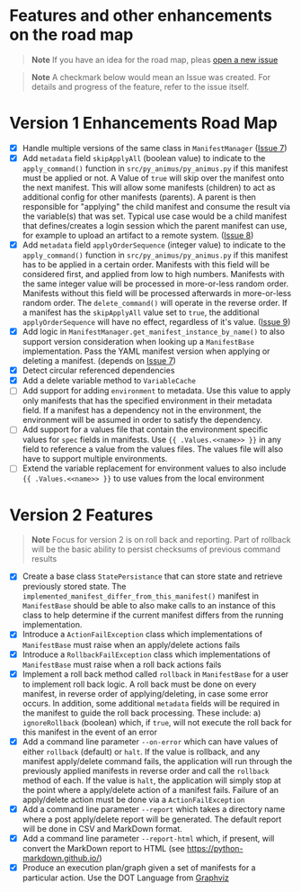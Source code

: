 # Features and other enhancements on the road map

> **Note**
> If you have an idea for the road map, pleas [open a new issue](https://github.com/nicc777/py-animus/issues/new?assignees=&labels=&template=enhancement.md&title=)

> **Note**
> A checkmark below would mean an Issue was created. For details and progress of the feature, refer to the issue itself.

# Version 1 Enhancements Road Map

* [x] Handle multiple versions of the same class in `ManifestManager` ([Issue 7](https://github.com/nicc777/py-animus/issues/7))
* [x] Add `metadata` field `skipApplyAll` (boolean value) to indicate to the `apply_command()` function in `src/py_animus/py_animus.py` if this manifest must be applied or not. A Value of `true` will skip over the manifest onto the next manifest. This will allow some manifests (children) to act as additional config for other manifests (parents). A parent is then responsible for "applying" the child manifest and consume the result via the variable(s) that was set. Typical use case would be a child manifest that defines/creates a login session which the parent manifest can use, for example to upload an artifact to a remote system. ([Issue 8](https://github.com/nicc777/py-animus/issues/8))
* [x] Add `metadata` field `applyOrderSequence` (integer value) to indicate to the `apply_command()` function in `src/py_animus/py_animus.py` if this manifest has to be applied in a certain order. Manifests with this field will be considered first, and applied from low to high numbers. Manifests with the same integer value will be processed in more-or-less random order. Manifests without this field will be processed afterwards in more-or-less random order. The `delete_command()` will operate in the reverse order. If a manifest has the `skipApplyAll` value set to `true`, the additional `applyOrderSequence` will have no effect, regardless of it's value. ([Issue 9](https://github.com/nicc777/py-animus/issues/9))
* [x] Add logic in `ManifestManager.get_manifest_instance_by_name()` to also support version consideration when looking up a `ManifestBase` implementation. Pass the YAML manifest version when applying or deleting a manifest. (depends on [Issue 7](https://github.com/nicc777/py-animus/issues/7))
* [x] Detect circular referenced dependencies 
* [x] Add a delete variable method to `VariableCache`
* [ ] Add support for adding `environment` to metadata. Use this value to apply only manifests that has the specified environment in their metadata field. If a manifest has a dependency not in the environment, the environment will be assumed in order to satisfy the dependency.
* [ ] Add support for a values file that contain the environment specific values for `spec` fields in manifests. Use `{{ .Values.<<name>> }}` in any field to reference a value from the values files. The values file will also have to support multiple environments.
* [ ] Extend the variable replacement for environment values to also include `{{ .Values.<<name>> }}` to use values from the local environment

# Version 2 Features

> **Note**
> Focus for version 2 is on roll back and reporting. Part of rollback will be the basic ability to persist checksums of previous command results

* [x] Create a base class `StatePersistance` that can store state and retrieve previously stored state. The `implemented_manifest_differ_from_this_manifest()` manifest in `ManifestBase` should be able to also make calls to an instance of this class to help determine if the current manifest differs from the running implementation.
* [x] Introduce a `ActionFailException` class which implementations of `ManifestBase` must raise when an apply/delete actions fails
* [x] Introduce a `RollbackFailException` class which implementations of `ManifestBase` must raise when a roll back actions fails
* [x] Implement a roll back method called `rollback` in `ManifestBase` for a user to implement roll back logic. A roll back must be done on every manifest, in reverse order of applying/deleting, in case some error occurs. In addition, some additional `metadata` fields will be required in the manifest to guide the roll back processing. These include: a) `ignoreRollback` (boolean) which, if `true`, will not execute the roll back for this manifest in the event of an error
* [x] Add a command line parameter `--on-error` which can have values of either `rollback` (default) or `halt`. If the value is rollback, and any manifest apply/delete command fails, the application will run through the previously applied manifests in reverse order and call the `rollback` method of each. If the value is `halt`, the application will simply stop at the point where a apply/delete action of a manifest fails. Failure of an apply/delete action must be done via a `ActionFailException`
* [x] Add a command line parameter `--report` which takes a directory name where a post apply/delete report will be generated. The default report will be done in CSV and MarkDown format. 
* [x] Add a command line parameter `--report-html` which, if present, will convert the MarkDown report to HTML (see https://python-markdown.github.io/)
* [x] Produce an execution plan/graph given a set of manifests for a particular action. Use the DOT Language from [Graphviz](https://www.graphviz.org/)
